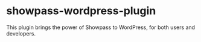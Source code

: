 # showpass-wordpress-plugin
This plugin brings the power of Showpass to WordPress, for both users and developers.
